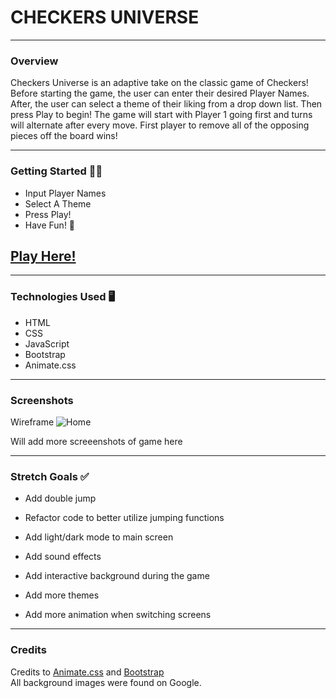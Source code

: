 # CHECKERS UNIVERSE
<!-- ### By: Justin Vongdara -->

<!-- [GitHub](https://github.com/vongdara16) -->
*** 

### Overview 

Checkers Universe is an adaptive take on the classic game of Checkers! Before starting the game, the user can enter their desired Player Names. After, the user can select a theme of their liking from a drop down list. Then press Play to begin! The game will start with Player 1 going first and turns will alternate after every move. First player to remove all of the opposing pieces off the board wins!

***

### Getting Started 🏃‍♂️

- Input Player Names
- Select A Theme
- Press Play!
- Have Fun! 🎉

## [Play Here!](https://vongdara16.github.io/checkers-universe/)
***


### Technologies Used 🖥

- HTML
- CSS
- JavaScript
- Bootstrap
- Animate.css
***

### Screenshots

Wireframe
![Home](https://i.imgur.com/CzgTlmz.png)

Will add more screeenshots of game here
***

### Stretch Goals ✅

- Add double jump

- Refactor code to better utilize jumping functions

- Add light/dark mode to main screen

- Add sound effects

- Add interactive background during the game

- Add more themes

- Add more animation when switching screens


***

### Credits 

Credits to [Animate.css](https://animate.style/) and [Bootstrap](https://getbootstrap.com/docs/5.1/getting-started/introduction/)  
All background images were found on Google.


